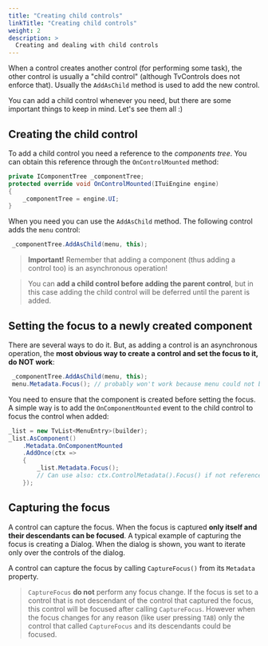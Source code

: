 ```yaml
---
title: "Creating child controls"
linkTitle: "Creating child controls"
weight: 2
description: >
  Creating and dealing with child controls
---
```


When a control creates another control (for performing some task), the other control is usually a "child control" (although TvControls does not enforce that). Usually the `AddAsChild` method is used to add the new control.

You can add a child control whenever you need, but there are some important things to keep in mind. Let's see them all :)

## Creating the child control

To add a child control you need a reference to the _components tree_. You can obtain this reference through the `OnControlMounted` method:

```csharp
private IComponentTree _componentTree;
protected override void OnControlMounted(ITuiEngine engine)
{
    _componentTree = engine.UI;
}
```

When you need you can use the `AddAsChild` method. The following control adds the `menu` control:

```csharp
 _componentTree.AddAsChild(menu, this);
```

>**Important!** Remember that adding a component (thus adding a control too) is an asynchronous operation!

> You can **add a child control before adding the parent control**, but in this case adding the child control will be deferred until the parent is added.

## Setting the focus to a newly created component

There are several ways to do it. But, as adding a control is an asynchronous operation, the **most obvious way to create a control and set the focus to it, do NOT work**:

```csharp
 _componentTree.AddAsChild(menu, this);
 menu.Metadata.Focus(); // probably won't work because menu could not be added yet!
```

You need to ensure that the component is created before setting the focus. A simple way is to add the `OnComponentMounted` event to the child control to focus the control when added:

```csharp
_list = new TvList<MenuEntry>(builder);
_list.AsComponent()
    .Metadata.OnComponentMounted
    .AddOnce(ctx =>
    {
        _list.Metadata.Focus();
        // Can use also: ctx.ControlMetadata().Focus() if not reference to control is available
    });
```

## Capturing the focus

A control can capture the focus. When the focus is captured **only itself and their descendants can be focused**. A typical example of capturing the focus is creating a Dialog. When the dialog is shown, you want to iterate only over the controls of the dialog. 

A control can capture the focus by calling `CaptureFocus()` from its `Metadata` property.

> `CaptureFocus` **do not** perform any focus change. If the focus is set to a control that is not descendant of the control that captured the focus, this control will be focused after calling `CaptureFocus`. However when the focus changes for any reason (like user pressing `TAB`) only the control that called `CaptureFocus` and its descendants could be focused.